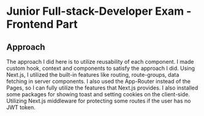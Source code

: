 # Junior Full-stack-Developer Exam - Frontend Part

## Approach

The approach I did here is to utilize reusability of each component. I made custom hook, context and components to satisfy the approach I did. Using Next.js, I utilized the built-in features like routing, route-groups, data fetching in server components. I also used the App-Router instead of the Pages, so I can fully utilize the features that Next.js provides. I also installed some packages for showing toast and setting cookies on the client-side. Utilizing Next.js middleware for protecting some routes if the user has no JWT token.
